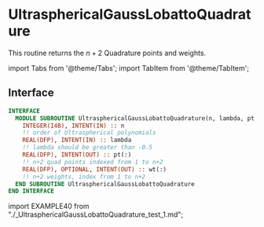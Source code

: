 # UltrasphericalGaussLobattoQuadrature

This routine returns the $n+2$ Quadrature points and weights.

import Tabs from '@theme/Tabs';
import TabItem from '@theme/TabItem';

## Interface

<Tabs>
<TabItem value="interface" label="܀ Interface" default>

```fortran
INTERFACE
  MODULE SUBROUTINE UltrasphericalGaussLobattoQuadrature(n, lambda, pt, wt)
    INTEGER(I4B), INTENT(IN) :: n
    !! order of Ultraspherical polynomials
    REAL(DFP), INTENT(IN) :: lambda
    !! lambda should be greater than -0.5
    REAL(DFP), INTENT(OUT) :: pt(:)
    !! n+2 quad points indexed from 1 to n+2
    REAL(DFP), OPTIONAL, INTENT(OUT) :: wt(:)
    !! n+2 weights, index from 1 to n+2
  END SUBROUTINE UltrasphericalGaussLobattoQuadrature
END INTERFACE
```

</TabItem>

<TabItem value="example" label="️܀ See example">

import EXAMPLE40 from "./_UltrasphericalGaussLobattoQuadrature_test_1.md";

<EXAMPLE40 />

</TabItem>

<TabItem value="close" label="↢ ">

</TabItem>
</Tabs>
